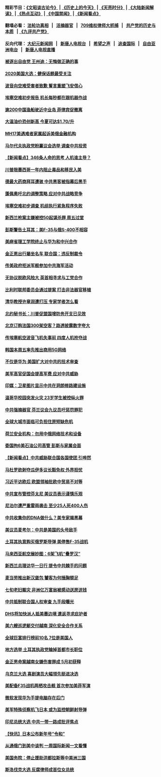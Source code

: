 #### 精彩节目：[《文昭谈古论今》](http://134.209.198.168/wenzhao) | [《历史上的今天》](http://134.209.198.168/today-in-history) | [《天亮时分》](http://134.209.198.168/tianliang) | [《大陆新闻解读》](http://134.209.198.168/ntdtv-comedy) | [《热点互动》](http://134.209.198.168/ntdtv-rdhd)  | [《中国禁闻》](http://134.209.198.168/ntdtv-news) | [《新闻看点》](http://134.209.198.168/news-insight) 

  #### 翻墙必看： [法轮功真相](http://134.209.198.168:10000/videos/truth.html) &nbsp;&nbsp;|&nbsp;&nbsp; [活摘器官](http://134.209.198.168:10000/videos/res/Organs/) &nbsp;&nbsp;|&nbsp;&nbsp; [709维权律师大抓捕](http://134.209.198.168:10000/videos/709/) &nbsp;&nbsp;|&nbsp;&nbsp; [共产党的历史与本质](http://134.209.198.168:10000/videos/ccp.html) &nbsp;&nbsp;| [《九评共产党》](http://134.209.198.168:10000/videos/jiuping/) 

#### 反向代理： [大纪元新闻网](http://134.209.198.168:10080/) &nbsp;&nbsp;|&nbsp;&nbsp; [新唐人电视台](http://134.209.198.168:8000/) &nbsp;&nbsp;|&nbsp;&nbsp; [希望之声](http://134.209.198.168:8200/) &nbsp;&nbsp;|&nbsp;&nbsp; [追查国际](http://134.209.198.168:10010/) &nbsp;&nbsp;|&nbsp;&nbsp; [自由亚洲电台](http://134.209.198.168:9800/) &nbsp;&nbsp;|&nbsp;&nbsp; [新唐人电视直播](http://134.209.198.168/) 

#### [被逐出自由党 王州迪：无悔做正确的事](../pages/nsc418/n11164637.md?t=04050937) 

#### [2020美国大选：健保话题最受关注](../pages/nsc418/n11164429.md?t=04050937) 

#### [波音向空难受害者致歉 誓言重塑飞安信心](../pages/nsc418/n11163996.md?t=04050937) 

#### [埃塞空难初步报告 机长每秒都在跟机器作战](../pages/nsc418/n11163888.md?t=04050937) 

#### [逾200中国渔船驶近中业岛 菲律宾促撤离](../pages/nsc418/n11163887.md?t=04050937) 

#### [大温油价恐创新高 今夏可达$1.70/升](../pages/nsc418/n11163929.md?t=04050937) 

#### [MH17美遇难者家属起诉美俄金融机构](../pages/nsc418/n11163426.md?t=04050937) 

#### [马尔代夫执政党盼赢议会选举 调查中共投资](../pages/nsc418/n11163495.md?t=04050937) 

#### [【新闻看点】346条人命的思考 人机谁主导？](../pages/nsc418/n11163359.md?t=04050937) 

#### [川普限墨西哥一年内阻止毒品和移民入美](../pages/nsc418/n11163270.md?t=04050937) 

#### [德最大药商拜耳遭骇 中共黑客被指幕后黑手](../pages/nsc418/n11163152.md?t=04050937) 

#### [蓬佩奥吁北约调整策略 应对中共战略竞争](../pages/nsc418/n11163003.md?t=04050937) 

#### [埃塞空难初步调查 机组执行紧急程序失败](../pages/nsc418/n11162951.md?t=04050937) 

#### [新西兰枪案主嫌被控50起谋杀罪 周五过堂](../pages/nsc418/n11162848.md?t=04050937) 

#### [彭斯警告土耳其：美F-35与俄S-400不相容](../pages/nsc418/n11162501.md?t=04050937) 

#### [美麻省理工学院终止与华为和中兴合作](../pages/nsc418/n11162286.md?t=04050937) 

#### [金正恩出行屡坐名车 联合国：违反制裁令](../pages/nsc418/n11162295.md?t=04050937) 

#### [传美政府拒派军舰参加中共海军活动](../pages/nsc418/n11161261.md?t=04050937) 

#### [无协议脱欧风险大 英首相寻求与工党合作](../pages/nsc418/n11161344.md?t=04050937) 

#### [比利时联邦委员会通过提案 打击非法器官移植](../pages/nsc418/n11161016.md?t=04050937) 

#### [清华教授许章润遭打压 专家学者怎么看](../pages/nsc418/n11160739.md?t=04050937) 

#### [北约秘书长：川普促盟国增防务开支已见效](../pages/nsc418/n11161038.md?t=04050937) 

#### [北京订购法国300架空客？路透披露数字夸大](../pages/nsc418/n11160798.md?t=04050937) 

#### [传埃塞航空波音飞机失事前 四度人机抢夺战](../pages/nsc418/n11160532.md?t=04050937) 

#### [韩国本周五率先推出商用5G网络](../pages/nsc418/n11160365.md?t=04050937) 

#### [不仅是华为 美国扩大对中共的技术审查](../pages/nsc418/n11159775.md?t=04050937) 

#### [美军高官促国会提高军费 应对中共威胁](../pages/nsc418/n11159692.md?t=04050937) 

#### [印媒：卫星图片显示中共在洞朗修路建设施](../pages/nsc418/n11159415.md?t=04050937) 

#### [温哥华校园突发火灾 23岁学生被控纵火罪](../pages/nsc418/n11159461.md?t=04050937) 

#### [中共强摘器官 芬兰议会九议员吁惩罚罪犯](../pages/nsc418/n11157870.md?t=04050937) 

#### [全球大城市面临可负担住房短缺危机](../pages/nsc418/n11158382.md?t=04050937) 

#### [荷兰安全机构：勿用中俄网络技术和设备](../pages/nsc418/n11158222.md?t=04050937) 

#### [委国拘6美石油公司高管 彭斯与家属会面](../pages/nsc418/n11158306.md?t=04050937) 

#### [【新闻看点】中共威胁联合国各国使团 引哗然](../pages/nsc418/n11158234.md?t=04050937) 

#### [马杜罗欲剥夺瓜伊多议长豁免权 外界担忧](../pages/nsc418/n11158200.md?t=04050937) 

#### [习近平访欧后 欧盟领袖批欧中贸易不对等](../pages/nsc418/n11158191.md?t=04050937) 

#### [中共宣布管控芬太尼 美议员表示谨慎乐观](../pages/nsc418/n11158095.md?t=04050937) 

#### [尼泊尔遭严重雷雨袭击 至少25人死400人伤](../pages/nsc418/n11157617.md?t=04050937) 

#### [中共收集你的DNA做什么？美专家揭黑幕](../pages/nsc418/n11156644.md?t=04050937) 

#### [美议员麦考尔：中共是美国的头号敌手](../pages/nsc418/n11157200.md?t=04050937) 

#### [土耳其执意购买俄罗斯导弹 美停售F-35战机](../pages/nsc418/n11156910.md?t=04050937) 

#### [马来西亚航空展妙图：6架飞机“叠罗汉”](../pages/nsc418/n11157186.md?t=04050937) 

#### [新西兰总理访华一日行 提令中共棘手的问题](../pages/nsc418/n11155447.md?t=04050937) 

#### [麦当劳推出新汉堡包 饕客为何捶胸顿足](../pages/nsc418/n11156172.md?t=04050937) 

#### [七旬老妇赈灾 非洲亿万富翁被感动送房送钱](../pages/nsc418/n11156084.md?t=04050937) 

#### [中共抵制联合国人权审查 九手段曝光](../pages/nsc418/n11155997.md?t=04050937) 

#### [DHS将加快派人抵美墨边境 遣返寻求庇护者](../pages/nsc418/n11155878.md?t=04050937) 

#### [美六艘巡逻艇交付越南 深化安全合作关系](../pages/nsc418/n11155740.md?t=04050937) 

#### [全球巨富排行榜前10名 7位是美国人](../pages/nsc418/n11155641.md?t=04050937) 

#### [地方选举 土耳其执政党输掉首都市长职位](../pages/nsc418/n11155581.md?t=04050937) 

#### [金正男命案越南女嫌伤害罪成 5月初获释](../pages/nsc418/n11155035.md?t=04050937) 

#### [乌克兰大选 喜剧演员大幅领先挺进决选](../pages/nsc418/n11155193.md?t=04050937) 

#### [美配备F35战机两栖攻击舰 首次参加美菲军演](../pages/nsc418/n11155084.md?t=04050937) 

#### [微软发现华为手提电脑存在后门](../pages/nsc418/n11155048.md?t=04050937) 

#### [美军特殊侦察机飞日本 或为监控朝鲜射导弹](../pages/nsc418/n11154756.md?t=04050937) 

#### [印尼总统大选 中共一带一路成批评焦点](../pages/nsc418/n11154220.md?t=04050937) 

#### [【快讯】日本公布新年号“令和”](../pages/nsc418/n11154163.md?t=04050937) 

#### [从通俄门到美中谈判 一周国际新闻一文看懂](../pages/nsc418/n11151265.md?t=04050937) 

#### [美国务院：停止援助洪都拉斯等中美洲三国](../pages/nsc418/n11152947.md?t=04050937) 

#### [斯洛伐克大选 反腐律师成首位女总统](../pages/nsc418/n11153077.md?t=04050937) 

